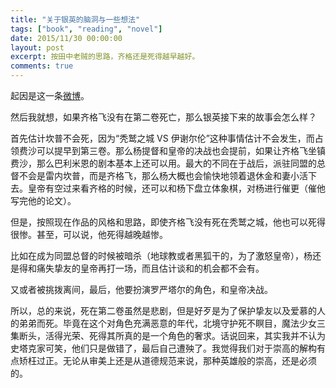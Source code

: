 ```yaml
---
title: "关于银英的脑洞与一些想法"
tags: ["book", "reading", "novel"]
date: 2015/11/30 00:00:00
layout: post
excerpt: 按田中老贼的思路，齐格还是死得越早越好。
comments: true
---
```


起因是这一条[微博](http://weibo.com/1870592737/D6iMZEcO3?type=comment)。

然后我就想，如果齐格飞没有在第二卷死亡，那么银英接下来的故事会怎么样？

首先估计坎普不会死，因为“秃鹫之城 VS 伊谢尔伦”这种事情估计不会发生，而占领费沙可以提早到第三卷。那么杨提督和皇帝的决战也会提前，如果让齐格飞坐镇费沙，那么巴利米恩的剧本基本上还可以用。最大的不同在于战后，派驻同盟的总督不会是雷内坎普，而是齐格飞，那么杨大概也会愉快地领着退休金和妻小活下去。皇帝有空过来看齐格的时候，还可以和杨下盘立体象棋，对杨进行催更（催他写完他的论文）。

但是，按照现在作品的风格和思路，即使齐格飞没有死在秃鹫之城，他也可以死得很惨。甚至，可以说，他死得越晚越惨。

比如在成为同盟总督的时候被暗杀（地球教或者黑狐干的，为了激怒皇帝），杨还是得和痛失挚友的皇帝再打一场，而且估计谈和的机会都不会有。

又或者被挑拨离间，最后，他要扮演罗严塔尔的角色，和皇帝决战。

所以，总的来说，死在第二卷虽然是悲剧，但是好歹是为了保护挚友以及爱慕的人的弟弟而死。毕竟在这个对角色充满恶意的年代，北境守护死不瞑目，魔法少女三集断头，活得光荣、死得其所真的是一个角色的奢求。话说回来，其实我并不认为史塔克家可笑，他们只是做错了，最后自己遭殃了。我觉得我们对于崇高的解构有点矫枉过正。无论从审美上还是从道德规范来说，那种英雄般的崇高，还是必须的。
